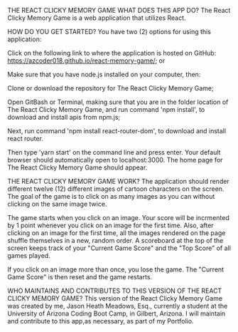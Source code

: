 THE REACT CLICKY MEMORY GAME
WHAT DOES THIS APP DO?
The React Clicky Memory Game is a web application that utilizes React.

HOW DO YOU GET STARTED?
You have two (2) options for using this application:

Click on the following link to where the application is hosted on GitHub: https://azcoder018.github.io/react-memory-game/; or

Make sure that you have node.js installed on your computer, then:

Clone or download the repository for The React Clicky Memory Game;

Open GitBash or Terminal, making sure that you are in the folder location of The React Clicky Memory Game, and run command 'npm install', to download and install apis from npm.js;

Next, run command 'npm install react-router-dom', to download and install react router.

Then type 'yarn start' on the command line and press enter. Your default browser should automatically open to localhost:3000. The home page for The React Clicky Memory Game should appear.

THE REACT CLICKY MEMORY GAME WORK?
The application should render different twelve (12) different images of cartoon characters on the screen. The goal of the game is to click on as many images as you can without clicking on the same image twice.

The game starts when you click on an image. Your score will be incrmented by 1 point whenever you click on an image for the first time. Also, after clicking on an image for the first time, all the images rendered on the page shuffle themselves in a new, random order. A scoreboard at the top of the screen keeps track of your "Current Game Score" and the "Top Score" of all games played.

If you click on an image more than once, you lose the game. The "Current Game Score" is then reset and the game restarts.

WHO MAINTAINS AND CONTRIBUTES TO THIS VERSION OF THE REACT CLICKY MEMORY GAME?
This version of the React Clicky Memory Game was created by me, Jason Heath Meadows, Esq., currently a student at the University of Arizona Coding Boot Camp, in Gilbert, Arizona. I will maintain and contribute to this app,as necessary, as part of my Portfolio.
